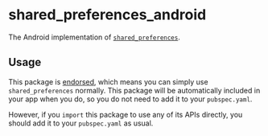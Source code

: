 # shared\_preferences\_android

The Android implementation of [`shared_preferences`][1].

## Usage

This package is [endorsed][2], which means you can simply use `shared_preferences`
normally. This package will be automatically included in your app when you do,
so you do not need to add it to your `pubspec.yaml`.

However, if you `import` this package to use any of its APIs directly, you
should add it to your `pubspec.yaml` as usual.

[1]: https://pub.dev/packages/shared_preferences
[2]: https://flutter.dev/docs/development/packages-and-plugins/developing-packages#endorsed-federated-plugin
